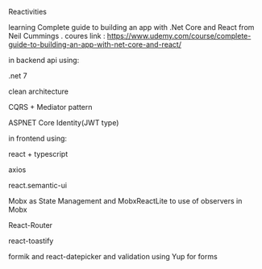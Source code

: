 Reactivities

learning Complete guide to building an app with .Net Core and React
from Neil Cummings . coures link : https://www.udemy.com/course/complete-guide-to-building-an-app-with-net-core-and-react/



in backend api using:

.net 7

clean architecture

CQRS + Mediator pattern

ASPNET Core Identity(JWT type)



in frontend using:

react + typescript

axios

react.semantic-ui

Mobx as State Management and MobxReactLite to use of observers in Mobx

React-Router

react-toastify

formik and react-datepicker and validation using Yup for forms